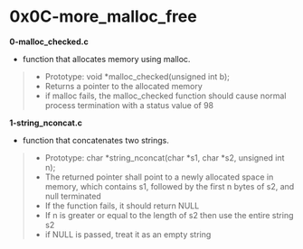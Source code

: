 # 0x0C-more_malloc_free

**0-malloc_checked.c**
* function that allocates memory using malloc.

> * Prototype: void *malloc_checked(unsigned int b);
> * Returns a pointer to the allocated memory
> * if malloc fails, the malloc_checked function should cause normal process termination with a status value of 98

**1-string_nconcat.c**
* function that concatenates two strings.

> * Prototype: char *string_nconcat(char *s1, char *s2, unsigned int n);
> * The returned pointer shall point to a newly allocated space in memory, which contains s1, followed by the first n bytes of s2, and null terminated
> * If the function fails, it should return NULL
> * If n is greater or equal to the length of s2 then use the entire string s2
> * if NULL is passed, treat it as an empty string